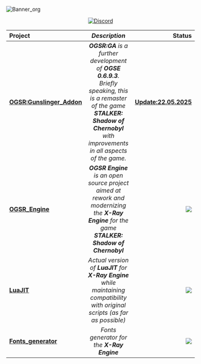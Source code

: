 ![Banner_org](https://github.com/OGSR/.github/assets/16670637/a408dd16-b713-4e25-aacd-71603edc2c89)
<p align="center">
  <a href="https://discord.com/servers/ogsr-508530704674455562"><img src="https://img.shields.io/discord/508530704674455562.svg?style=for-the-badge&label=Official%20OGSR%20community%20in%20Discord&logo=discord&logoColor=ffffff&color=7389D8&labelColor=6A7EC2)" alt="Discord"></a>

| Project | _Description_ | Status |
| :---         |     :---:      |          ---: |
| [**OGSR:Gunslinger_Addon**](https://discord.com/servers/ogsr-508530704674455562)   | _**OGSR:GA** is a further development of **OGSE 0.6.9.3**. Briefly speaking, this is a remaster of the game **STALKER: Shadow of Chernobyl** with improvements in all aspects of the game._     | [**Update:22.05.2025**](https://drive.google.com/drive/folders/1-AYpyCF_y_WpZn2ZiO9NFBipY6kHTwZP?usp=sharing)    |
| [**OGSR_Engine**](https://github.com/OGSR/OGSR-Engine)   | _**OGSR Engine** is an open source project aimed at rework and modernizing the **X-Ray Engine** for the game **STALKER: Shadow of Chernobyl**_     | [![](https://img.shields.io/github/release/OGSR/OGSR-Engine.svg?style=for-the-badge)](https://github.com/OGSR/OGSR-Engine/releases/latest)    |
| [**LuaJIT**](https://github.com/OGSR/LuaJIT)     | _Actual version of **LuaJIT** for **X-Ray Engine** while maintaining compatibility with original scripts (as far as possible)_       | [![](https://img.shields.io/github/release/OGSR/LuaJIT.svg?style=for-the-badge)](https://github.com/OGSR/LuaJIT/releases/latest)      |
| [**Fonts_generator**](https://github.com/OGSR/Fonts_generator)     | _Fonts generator for the **X-Ray Engine**_       | [![](https://img.shields.io/github/release/OGSR/Fonts_generator.svg?style=for-the-badge)](https://github.com/OGSR/Fonts_generator/releases/latest)      |
